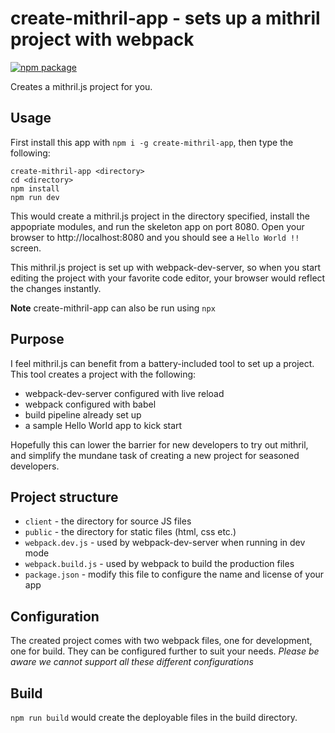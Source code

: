# create-mithril-app - sets up a mithril project with webpack
[![npm package](https://nodei.co/npm/create-mithril-app.png?downloads=true&downloadRank=true&stars=true)](https://nodei.co/npm/create-mithril-app/)

Creates a mithril.js project for you.

## Usage

First install this app with `npm i -g create-mithril-app`, then type the following:
```
create-mithril-app <directory>
cd <directory>
npm install
npm run dev
```

This would create a mithril.js project in the directory specified, install the appopriate modules, and run the skeleton app on port 8080. Open your browser to http://localhost:8080 and you should see a `Hello World !!` screen.

This mithril.js project is set up with webpack-dev-server, so when you start editing the project with your favorite code editor, your browser would reflect the changes instantly.

**Note** create-mithril-app can also be run using `npx`

## Purpose

I feel mithril.js can benefit from a battery-included tool to set up a project. This tool creates a project with the following:

* webpack-dev-server configured with live reload
* webpack configured with babel
* build pipeline already set up
* a sample Hello World app to kick start

Hopefully this can lower the barrier for new developers to try out mithril, and simplify the mundane task of creating a new project for seasoned developers.

## Project structure ##

* `client` - the directory for source JS files
* `public` - the directory for static files (html, css etc.)
* `webpack.dev.js` - used by webpack-dev-server when running in dev mode
* `webpack.build.js` - used by webpack to build the production files
* `package.json` - modify this file to configure the name and license of your app

## Configuration

The created project comes with two webpack files, one for development, one for build. They can be configured further to suit your needs. *Please be aware we cannot support all these different configurations*

## Build

`npm run build` would create the deployable files in the build directory.
